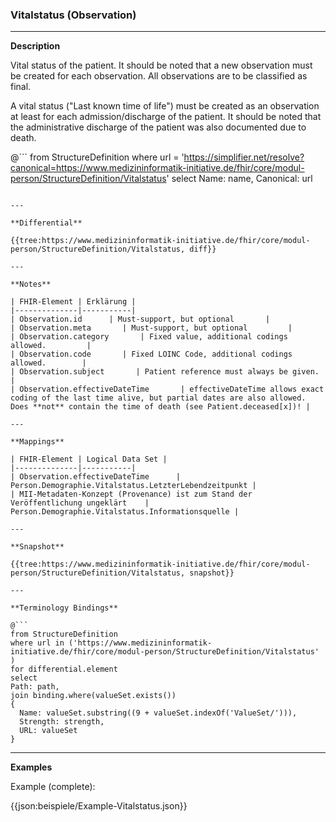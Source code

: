 ### Vitalstatus (Observation)

---

**Description**

Vital status of the patient. It should be noted that a new observation must be created for each observation. All observations are to be classified as final.

A vital status ("Last known time of life") must be created as an observation at least for each admission/discharge of the patient. It should be noted that the administrative discharge of the patient was also documented due to death.

@```
from StructureDefinition where url = 'https://simplifier.net/resolve?canonical=https://www.medizininformatik-initiative.de/fhir/core/modul-person/StructureDefinition/Vitalstatus' select Name: name, Canonical: url
```

---

**Differential**

{{tree:https://www.medizininformatik-initiative.de/fhir/core/modul-person/StructureDefinition/Vitalstatus, diff}}

---

**Notes**

| FHIR-Element | Erklärung |
|--------------|-----------|
| Observation.id      | Must-support, but optional       |
| Observation.meta       | Must-support, but optional         |
| Observation.category       | Fixed value, additional codings allowed.         |
| Observation.code       | Fixed LOINC Code, additional codings allowed.        |
| Observation.subject       | Patient reference must always be given.         |
| Observation.effectiveDateTime       | effectiveDateTime allows exact coding of the last time alive, but partial dates are also allowed. Does **not** contain the time of death (see Patient.deceased[x])! |

---

**Mappings**

| FHIR-Element | Logical Data Set |
|--------------|-----------|
| Observation.effectiveDateTime      | Person.Demographie.Vitalstatus.LetzterLebendzeitpunkt |
| MII-Metadaten-Konzept (Provenance) ist zum Stand der Veröffentlichung ungeklärt    | Person.Demographie.Vitalstatus.Informationsquelle |

---

**Snapshot**

{{tree:https://www.medizininformatik-initiative.de/fhir/core/modul-person/StructureDefinition/Vitalstatus, snapshot}}

---

**Terminology Bindings**

@```
from StructureDefinition
where url in ('https://www.medizininformatik-initiative.de/fhir/core/modul-person/StructureDefinition/Vitalstatus' )
for differential.element
select
Path: path,
join binding.where(valueSet.exists())
{
  Name: valueSet.substring((9 + valueSet.indexOf('ValueSet/'))),
  Strength: strength,
  URL: valueSet
}
```

---

**Examples**

Example (complete):

{{json:beispiele/Example-Vitalstatus.json}}